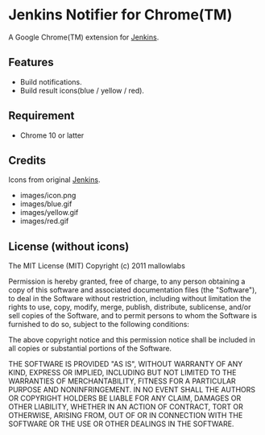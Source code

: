 Jenkins Notifier for Chrome(TM)
======================================
A Google Chrome(TM) extension for [Jenkins](http://jenkins-ci.org/).

Features
----------------
 * Build notifications.
 * Build result icons(blue / yellow / red).

Requirement
----------------

 * Chrome 10 or latter

Credits
----------------
Icons from original [Jenkins](http://jenkins-ci.org/).

 * images/icon.png
 * images/blue.gif
 * images/yellow.gif
 * images/red.gif

License (without icons)
------------------------------
The MIT License (MIT)
Copyright (c) 2011 mallowlabs

Permission is hereby granted, free of charge, to any person obtaining a copy of this software and associated documentation files (the "Software"), to deal in the Software without restriction, including without limitation the rights to use, copy, modify, merge, publish, distribute, sublicense, and/or sell copies of the Software, and to permit persons to whom the Software is furnished to do so, subject to the following conditions:

The above copyright notice and this permission notice shall be included in all copies or substantial portions of the Software.

THE SOFTWARE IS PROVIDED "AS IS", WITHOUT WARRANTY OF ANY KIND, EXPRESS OR IMPLIED, INCLUDING BUT NOT LIMITED TO THE WARRANTIES OF MERCHANTABILITY, FITNESS FOR A PARTICULAR PURPOSE AND NONINFRINGEMENT. IN NO EVENT SHALL THE AUTHORS OR COPYRIGHT HOLDERS BE LIABLE FOR ANY CLAIM, DAMAGES OR OTHER LIABILITY, WHETHER IN AN ACTION OF CONTRACT, TORT OR OTHERWISE, ARISING FROM, OUT OF OR IN CONNECTION WITH THE SOFTWARE OR THE USE OR OTHER DEALINGS IN THE SOFTWARE.
